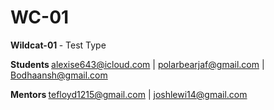 # WC-01

<b> Wildcat-01 </b> - Test Type

<b> Students </b> 
alexise643@icloud.com | polarbearjaf@gmail.com | Bodhaansh@gmail.com

<b> Mentors </b> 
tefloyd1215@gmail.com | joshlewi14@gmail.com
